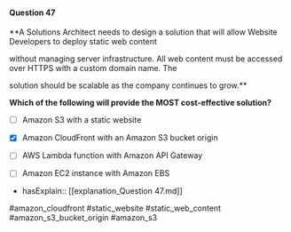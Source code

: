 #### Question  47


**A Solutions Architect needs to design a solution that will allow Website Developers to deploy static web content

without managing server infrastructure. All web content must be accessed over HTTPS with a custom domain name. The

solution should be scalable as the company continues to grow.**


**Which of the following will provide the MOST cost-effective solution?**


- [ ] Amazon S3 with a static website


- [x] Amazon CloudFront with an Amazon S3 bucket origin


- [ ] AWS Lambda function with Amazon API Gateway


- [ ] Amazon EC2 instance with Amazon EBS



- hasExplain:: [[explanation_Question  47.md]]

#amazon_cloudfront #static_website #static_web_content #amazon_s3_bucket_origin #amazon_s3 
